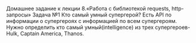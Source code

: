 Домашнее задание к лекции 8.«Работа с библиотекой requests, http-запросы»
Задача №1
Кто самый умный супергерой?
Есть API по информации о супергероях с информацией по всем супергероям. Нужно определить кто самый умный(intelligence) из трех супергероев- Hulk, Captain America, Thanos.